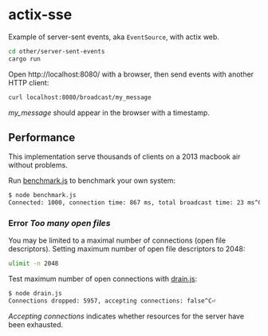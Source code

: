 # actix-sse
Example of server-sent events, aka `EventSource`, with actix web.

```sh
cd other/server-sent-events
cargo run
```

Open http://localhost:8080/ with a browser, then send events with another HTTP client:

```sh
curl localhost:8080/broadcast/my_message
```

*my_message* should appear in the browser with a timestamp.

## Performance
This implementation serve thousands of clients on a 2013 macbook air without problems.

Run [benchmark.js](benchmark.js) to benchmark your own system:

```sh
$ node benchmark.js
Connected: 1000, connection time: 867 ms, total broadcast time: 23 ms^C⏎
```

### Error *Too many open files*
You may be limited to a maximal number of connections (open file descriptors). Setting maximum number of open file descriptors to 2048:

```sh
ulimit -n 2048
```

Test maximum number of open connections with [drain.js](drain.js):

```sh
$ node drain.js
Connections dropped: 5957, accepting connections: false^C⏎
```

_Accepting connections_ indicates whether resources for the server have been exhausted.